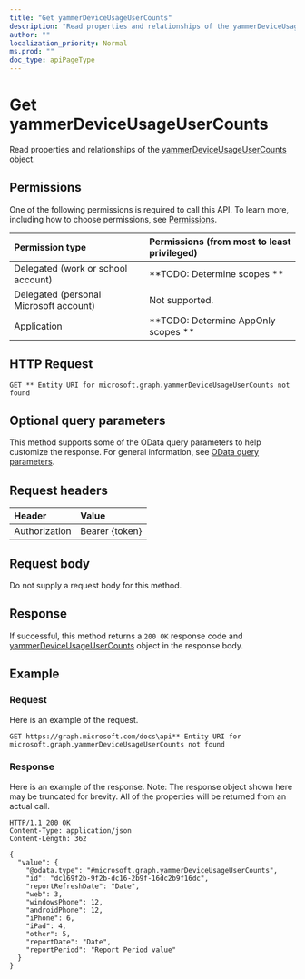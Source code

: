 ```yaml
---
title: "Get yammerDeviceUsageUserCounts"
description: "Read properties and relationships of the yammerDeviceUsageUserCounts object."
author: ""
localization_priority: Normal
ms.prod: ""
doc_type: apiPageType
---
```


# Get yammerDeviceUsageUserCounts

Read properties and relationships of the [yammerDeviceUsageUserCounts](../resources/yammerdeviceusageusercounts.md) object.

## Permissions
One of the following permissions is required to call this API. To learn more, including how to choose permissions, see [Permissions](/concepts/permissions-reference.md).

|Permission type|Permissions (from most to least privileged)|
|:---|:---|
|Delegated (work or school account)|**TODO: Determine scopes **|
|Delegated (personal Microsoft account)|Not supported.|
|Application|**TODO: Determine AppOnly scopes **|

## HTTP Request
<!-- {
  "blockType": "ignored"
}
-->
``` http
GET ** Entity URI for microsoft.graph.yammerDeviceUsageUserCounts not found
```

## Optional query parameters
This method supports some of the OData query parameters to help customize the response. For general information, see [OData query parameters](/graph/query-parameters).

## Request headers
|Header|Value|
|:---|:---|
|Authorization|Bearer {token}|

## Request body
Do not supply a request body for this method.

## Response
If successful, this method returns a `200 OK` response code and [yammerDeviceUsageUserCounts](../resources/yammerdeviceusageusercounts.md) object in the response body.

## Example

### Request
Here is an example of the request.
<!-- {
  "blockType": "request",
  "name": "get_yammerdeviceusageusercounts"
}
-->
``` http
GET https://graph.microsoft.com/docs\api** Entity URI for microsoft.graph.yammerDeviceUsageUserCounts not found
```

### Response
Here is an example of the response. Note: The response object shown here may be truncated for brevity. All of the properties will be returned from an actual call.
<!-- {
  "blockType": "response",
  "truncated": true,
  "@odata.type": "microsoft.graph.yammerDeviceUsageUserCounts"
}
-->
``` http
HTTP/1.1 200 OK
Content-Type: application/json
Content-Length: 362

{
  "value": {
    "@odata.type": "#microsoft.graph.yammerDeviceUsageUserCounts",
    "id": "dc169f2b-9f2b-dc16-2b9f-16dc2b9f16dc",
    "reportRefreshDate": "Date",
    "web": 3,
    "windowsPhone": 12,
    "androidPhone": 12,
    "iPhone": 6,
    "iPad": 4,
    "other": 5,
    "reportDate": "Date",
    "reportPeriod": "Report Period value"
  }
}
```

